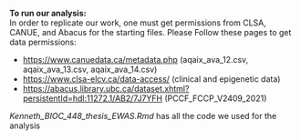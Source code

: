 **To run our analysis:**  
In order to replicate our work, one must get permissions from CLSA, CANUE, and Abacus for the starting files.
Please Follow these pages to get data permissions:
  * https://www.canuedata.ca/metadata.php  (aqaix_ava_12.csv, aqaix_ava_13.csv, aqaix_ava_14.csv)
  * https://www.clsa-elcv.ca/data-access/ (clinical and epigenetic data)
  * https://abacus.library.ubc.ca/dataset.xhtml?persistentId=hdl:11272.1/AB2/7J7YFH (PCCF_FCCP_V2409_2021)

*Kenneth_BIOC_448_thesis_EWAS.Rmd* has all the code we used for the analysis



